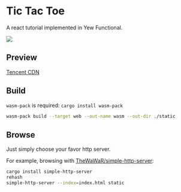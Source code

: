 # Tic Tac Toe
A react tutorial implemented in Yew Functional.

![](https://github.com/yuchanns/rustbyexample/workflows/yew-functional-tic-tac-toe/badge.svg?branch=main)

## Preview
[Tencent CDN](https://yew-fn-tic-tac-toe.yuchanns.xyz/)

## Build
`wasm-pack` is required: `cargo install wasm-pack`
```bash
wasm-pack build --target web --out-name wasm --out-dir ./static
```
## Browse
Just simply choose your favor http server.

For example, browsing with [TheWaWaR/simple-http-server](https://github.com/TheWaWaR/simple-http-server):
```bash
cargo install simple-http-server
rehash
simple-http-server --index=index.html static
```
